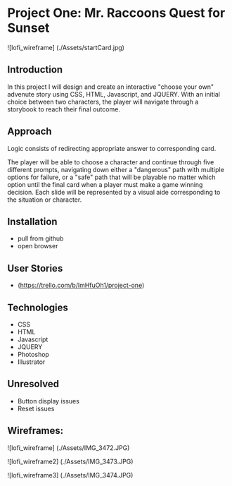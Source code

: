 # Project One: Mr. Raccoons Quest for Sunset

![lofi_wireframe] (./Assets/startCard.jpg)


## Introduction
In this project I will design and create an interactive "choose your own" advenute story using CSS, HTML, Javascript, and JQUERY. With an initial choice between two characters, the player will navigate through a storybook to reach their final outcome. 



## Approach
Logic consists of redirecting appropriate answer to corresponding card. 

The player will be able to choose a character and continue through five different prompts, navigating down either a "dangerous" path with multiple options for failure, or a "safe" path that will be playable no matter which option until the final card when a player must make a game winning decision. Each slide will be represented by a visual aide corresponding to the situation or character. 

## Installation
* pull from github
* open browser



## User Stories

* (https://trello.com/b/lmHfuOh1/project-one)


## Technologies
 * CSS
 *  HTML
 *  Javascript
 *  JQUERY
 *  Photoshop
 *  Illustrator 

 ## Unresolved 
 * Button display issues
 * Reset issues

 ## Wireframes: 
 
 
 ![lofi_wireframe] (./Assets/IMG_3472.JPG)
 
 ![lofi_wireframe2] (./Assets/IMG_3473.JPG)
 
 ![lofi_wireframe3] (./Assets/IMG_3474.JPG)
 
 